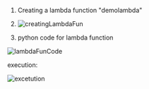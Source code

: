 1. Creating a lambda function "demolambda"

2. ![creatingLambdaFun](https://github.com/user-attachments/assets/449eaa9e-c9c8-4ae1-a0ee-a7e7f6f2ad9f)

3. python code for lambda function

![lambdaFunCode](https://github.com/user-attachments/assets/7ae52960-770a-467a-af7c-b908eb1bd9ce)

execution:

![excetution](https://github.com/user-attachments/assets/91376281-0169-40c2-8137-8d4301ba34c0)
